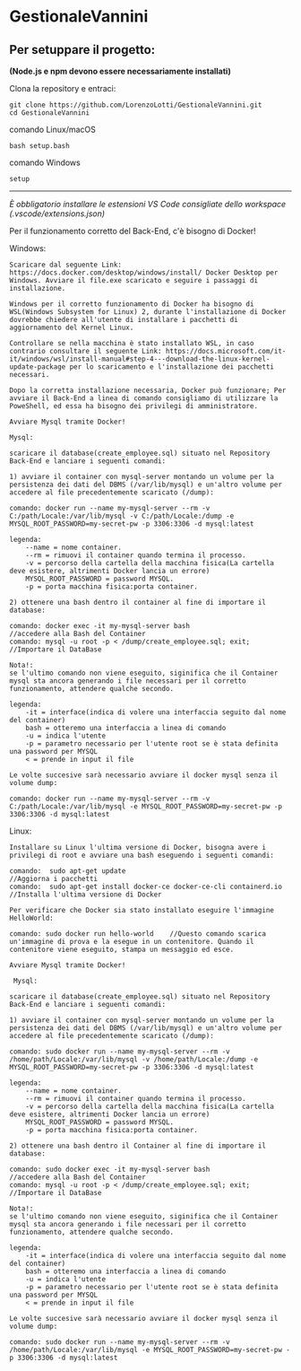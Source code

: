 # GestionaleVannini

## Per setuppare il progetto:

**(Node.js e npm devono essere necessariamente installati)**

Clona la repository e entraci:

	git clone https://github.com/LorenzoLotti/GestionaleVannini.git
	cd GestionaleVannini

comando Linux/macOS

	bash setup.bash

comando Windows

	setup

---

*È obbligatorio installare le estensioni VS Code consigliate dello workspace
(.vscode/extensions.json)*

Per il funzionamento corretto del Back-End, c'è bisogno di Docker!

Windows:

    Scaricare dal seguente Link: https://docs.docker.com/desktop/windows/install/ Docker Desktop per Windows. Avviare il file.exe scaricato e seguire i passaggi di installazione.

    Windows per il corretto funzionamento di Docker ha bisogno di WSL(Windows Subsystem for Linux) 2, durante l'installazione di Docker dovrebbe chiedere all'utente di installare i pacchetti di aggiornamento del Kernel Linux.

    Controllare se nella macchina è stato installato WSL, in caso contrario consultare il seguente Link: https://docs.microsoft.com/it-it/windows/wsl/install-manual#step-4---download-the-linux-kernel-update-package per lo scaricamento e l'installazione dei pacchetti necessari.

    Dopo la corretta installazione necessaria, Docker può funzionare; Per avviare il Back-End a linea di comando consigliamo di utilizzare la PoweShell, ed essa ha bisogno dei privilegi di amministratore.

    Avviare Mysql tramite Docker!

    Mysql:

    scaricare il database(create_employee.sql) situato nel Repository Back-End e lanciare i seguenti comandi:

    1) avviare il container con mysql-server montando un volume per la persistenza dei dati del DBMS (/var/lib/mysql) e un'altro volume per accedere al file precedentemente scaricato (/dump):

    comando: docker run --name my-mysql-server --rm -v C:/path/Locale:/var/lib/mysql -v C:/path/Locale:/dump -e MYSQL_ROOT_PASSWORD=my-secret-pw -p 3306:3306 -d mysql:latest

    legenda:
        --name = nome container.
        --rm = rimuovi il container quando termina il processo.
        -v = percorso della cartella della macchina fisica(La cartella deve esistere, altrimenti Docker lancia un errore)
        MYSQL_ROOT_PASSWORD = password MYSQL.
        -p = porta macchina fisica:porta container.

    2) ottenere una bash dentro il container al fine di importare il database:

    comando: docker exec -it my-mysql-server bash                   //accedere alla Bash del Container
    comando: mysql -u root -p < /dump/create_employee.sql; exit;    //Importare il DataBase

    Nota!:
    se l'ultimo comando non viene eseguito, siginifica che il Container mysql sta ancora generando i file necessari per il corretto funzionamento, attendere qualche secondo.

    legenda:
        -it = interface(indica di volere una interfaccia seguito dal nome del container)
        bash = otteremo una interfaccia a linea di comando
        -u = indica l'utente
        -p = parametro necessario per l'utente root se è stata definita una password per MYSQL
        < = prende in input il file

    Le volte succesive sarà necessario avviare il docker mysql senza il volume dump:

    comando: docker run --name my-mysql-server --rm -v C:/path/Locale:/var/lib/mysql -e MYSQL_ROOT_PASSWORD=my-secret-pw -p 3306:3306 -d mysql:latest


Linux:

    Installare su Linux l'ultima versione di Docker, bisogna avere i privilegi di root e avviare una bash eseguendo i seguenti comandi:

    comando:  sudo apt-get update                                           //Aggiorna i pacchetti
    comando:  sudo apt-get install docker-ce docker-ce-cli containerd.io    //Installa l'ultima versione di Docker

    Per verificare che Docker sia stato installato eseguire l'immagine HelloWorld:

    comando: sudo docker run hello-world    //Questo comando scarica un'immagine di prova e la esegue in un contenitore. Quando il contenitore viene eseguito, stampa un messaggio ed esce.

    Avviare Mysql tramite Docker!

     Mysql:

    scaricare il database(create_employee.sql) situato nel Repository Back-End e lanciare i seguenti comandi:

    1) avviare il container con mysql-server montando un volume per la persistenza dei dati del DBMS (/var/lib/mysql) e un'altro volume per accedere al file precedentemente scaricato (/dump):

    comando: sudo docker run --name my-mysql-server --rm -v /home/path/Locale:/var/lib/mysql -v /home/path/Locale:/dump -e MYSQL_ROOT_PASSWORD=my-secret-pw -p 3306:3306 -d mysql:latest

    legenda:
        --name = nome container.
        --rm = rimuovi il container quando termina il processo.
        -v = percorso della cartella della macchina fisica(La cartella deve esistere, altrimenti Docker lancia un errore)
        MYSQL_ROOT_PASSWORD = password MYSQL.
        -p = porta macchina fisica:porta container.

    2) ottenere una bash dentro il Container al fine di importare il database:

    comando: sudo docker exec -it my-mysql-server bash                   //accedere alla Bash del Container
    comando: mysql -u root -p < /dump/create_employee.sql; exit;         //Importare il DataBase

    Nota!:
    se l'ultimo comando non viene eseguito, siginifica che il Container mysql sta ancora generando i file necessari per il corretto funzionamento, attendere qualche secondo.

    legenda:
        -it = interface(indica di volere una interfaccia seguito dal nome del container)
        bash = otteremo una interfaccia a linea di comando
        -u = indica l'utente
        -p = parametro necessario per l'utente root se è stata definita una password per MYSQL
        < = prende in input il file

    Le volte succesive sarà necessario avviare il docker mysql senza il volume dump:

    comando: sudo docker run --name my-mysql-server --rm -v /home/path/Locale:/var/lib/mysql -e MYSQL_ROOT_PASSWORD=my-secret-pw -p 3306:3306 -d mysql:latest
